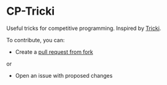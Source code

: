 # CP-Tricki

Useful tricks for competitive programming. Inspired by [Tricki](https://www.tricki.org/).

To contribute, you can:
- Create a [pull request from fork](https://docs.github.com/en/pull-requests/collaborating-with-pull-requests/proposing-changes-to-your-work-with-pull-requests/creating-a-pull-request-from-a-fork)

or

- Open an issue with proposed changes
